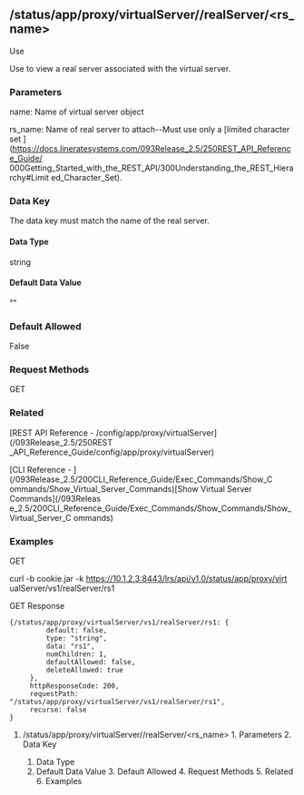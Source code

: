 ## /status/app/proxy/virtualServer/<name>/realServer/<rs_name>

Use

Use to view a real server associated with the virtual server.

### Parameters

name: Name of virtual server object

rs_name: Name of real server to attach--Must use only a [limited character set
](https://docs.lineratesystems.com/093Release_2.5/250REST_API_Reference_Guide/
000Getting_Started_with_the_REST_API/300Understanding_the_REST_Hierarchy#Limit
ed_Character_Set).

### Data Key

The data key must match the name of the real server.

#### Data Type

string

#### Default Data Value

""

### Default Allowed

False

### Request Methods

GET

### Related

[REST API Reference - /config/app/proxy/virtualServer](/093Release_2.5/250REST
_API_Reference_Guide/config/app/proxy/virtualServer)

[CLI Reference - ](/093Release_2.5/200CLI_Reference_Guide/Exec_Commands/Show_C
ommands/Show_Virtual_Server_Commands)[Show Virtual Server Commands](/093Releas
e_2.5/200CLI_Reference_Guide/Exec_Commands/Show_Commands/Show_Virtual_Server_C
ommands)

### Examples

GET

curl -b cookie.jar -k https://10.1.2.3:8443/lrs/api/v1.0/status/app/proxy/virt
ualServer/vs1/realServer/rs1

GET Response

    
    
    {/status/app/proxy/virtualServer/vs1/realServer/rs1: {
             default: false,
             type: "string",
             data: "rs1",
             numChildren: 1,
             defaultAllowed: false,
             deleteAllowed: true
         },
         httpResponseCode: 200,
         requestPath: "/status/app/proxy/virtualServer/vs1/realServer/rs1",
         recurse: false
    }
    

  1. /status/app/proxy/virtualServer/<name>/realServer/<rs_name>
    1. Parameters
    2. Data Key
      1. Data Type
      2. Default Data Value
    3. Default Allowed
    4. Request Methods
    5. Related
    6. Examples

